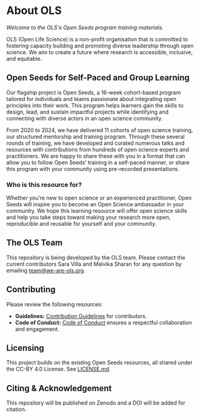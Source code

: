 # About OLS

*Welcome to the OLS's Open Seeds program training materials.*

OLS (Open Life Science) is a non-profit organisation that is committed to fostering capacity building and promoting diverse leadership through open science. We aim to create a future where research is accessible, inclusive, and equitable.

## Open Seeds for Self-Paced and Group Learning

Our flagship project is Open Seeds, a 16-week cohort-based program tailored for individuals and teams passionate about integrating open principles into their work. This program helps learners gain the skills to design, lead, and sustain impactful projects while identifying and connecting with diverse actors in an open science community.

From 2020 to 2024, we have delivered 11 cohorts of open science training, our structured mentorship and training program. Through these several rounds of training, we have developed and curated numerous talks and resources with contributions from hundreds of open science experts and practitioners. We are happy to share these with you in a format that can allow you to follow Open Seeds’ training in a self-paced manner, or share this program with your community using pre-recorded presentations.

### Who is this resource for?

Whether you’re new to open science or an experienced practitioner, Open Seeds will inspire you to become an Open Science ambassador in your community. We hope this learning resource will offer open science skills and help you take steps toward making your research more open, reproducible and reusable for yourself and your community.

## The OLS Team

This repository is being developed by the OLS team. Please contact the current contributors Sara Villa and Malvika Sharan for any question by emailing [team@we-are-ols.org](mailto:team@we-are-ols.org).

## Contributing

Please review the following resources:
- **Guidelines:** [Contribution Guidelines](./CONTRIBUTING.md) for contributors.
- **Code of Conduct:** [Code of Conduct](./CODE_OF_CONDUCT.md) ensures a respectful collaboration and engagement.

## Licensing

This project builds on the existing Open Seeds resources, all shared under the CC-BY 4.0 License. See [LICENSE.md](./LICENSE.md).

## Citing & Acknowledgement

This repository will be published on Zenodo and a DOI will be added for citation.
